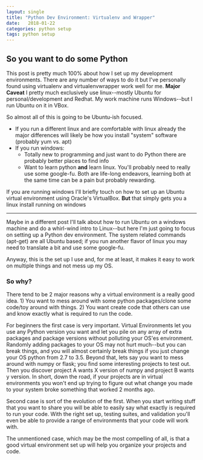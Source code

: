 ```yaml
---
layout: single
title: "Python Dev Environment: Virtualenv and Wrapper"
date:   2018-01-22
categories: python setup
tags: python setup
---
```

## So you want to do some Python
This post is pretty much 100% about how I set up my development environments. There are any number of ways to do it but I've personally found using virtualenv and virtualenvwrapper work well for me. **Major Caveat** I pretty much exclusively use linux--mostly Ubuntu for personal/development and Redhat. My work machine runs Windows--but I run Ubuntu on it in VBox.

So almost all of this is going to be Ubuntu-ish focused. 
* If you run a different linux and are comfortable with linux already the major differences will likely be how you install "system" software (probably yum vs. apt)
* If you run windows:
  * Totally new to programming and just want to do Python there are probably better places to find info
  * Want to learn python **and** learn linux. You'll probably need to really use some google-fu. Both are life-long endeavors, learning both at the same time can be a pain but probably rewarding. 

If you are running windows I'll briefly touch on how to set up an Ubuntu virtual environment using Oracle's VirtualBox. **But** that simply gets you a linux install running on windows

--------
Maybe in a different post I'll talk about how to run Ubuntu on a windows machine and do a whirl-wind intro to Linux--but here I'm just going to focus on setting up a Python dev environment. The system related commands (apt-get) are all Ubuntu based; if you run another flavor of linux you may need to translate a bit and use some google-fu. 

Anyway, this is the set up I use and, for me at least, it makes it easy to work on multiple things and not mess up my OS. 

### So why?
There tend to be 2 major reasons why a virtual environment is a really good idea. 1) You want to mess around with some python packages/clone some code/toy around with things. 2) You want create code that others can use and know exactly what is required to run the code.

For beginners the first case is very important. Virtual Environments let you use any Python version you want and let you pile on any array of extra packages and package versions without polluting your OS'es environment. Randomly adding packages to your OS may not hurt much--but you can break things, and you will almost certainly break things if you just change your OS python from 2.7 to 3.5. Beyond that, lets say you want to mess around with numpy or flask; you find some interesting projects to test out. Then you discover project A wants X version of numpy and project B wants y version. In short, down the road, if your projects are in virtual environments you won't end up trying to figure out what change you made to your system broke something that worked 2 months ago.

Second case is sort of the evolution of the first. When you start writing stuff that you want to share you will be able to easily say what exactly is required to run your code. With the right set up, testing suites, and validation you'll even be able to provide a range of environments that your code will work with.

The unmentioned case, which may be the most compelling of all, is that a good virtual environment set up will help you organize your projects and code. 

